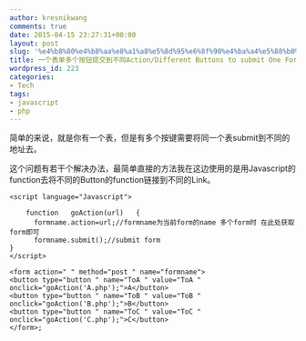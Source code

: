 ```yaml
---
author: kresnikwang
comments: true
date: 2015-04-15 23:27:31+00:00
layout: post
slug: '%e4%b8%80%e4%b8%aa%e8%a1%a8%e5%8d%95%e6%8f%90%e4%ba%a4%e5%88%b0%e4%b8%8d%e5%90%8caction'
title: 一个表单多个按钮提交到不同Action/Different Buttons to submit One Form To different Url
wordpress_id: 223
categories:
- Tech
tags:
- javascript
- php
---
```


简单的来说，就是你有一个表，但是有多个按键需要将同一个表submit到不同的地址去。

这个问题有若干个解决办法，最简单直接的方法我在这边使用的是用Javascript的function去将不同的Button的function链接到不同的Link。






    
    
    <script language="Javascript">
      
        function   goAction(url)   {  
          formname.action=url;//formname为当前form的name 多个form时 在此处获取form即可  
          formname.submit();//submit form
    }  
    </script>
    
    <form action=" " method="post " name="formname">
    <button type="button " name="ToA " value="ToA " onclick="goAction('A.php');">A</button>
    <button type="button " name="ToB " value="ToB " onclick="goAction('B.php');">B</button>
    <button type="button " name="ToC " value="ToC " onclick="goAction('C.php');">C</button>
    </form>;
    
    
